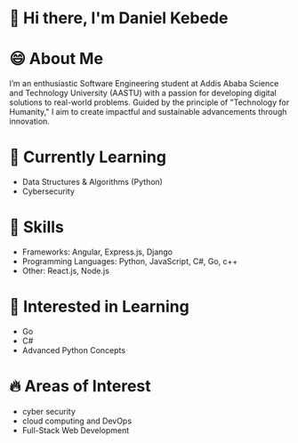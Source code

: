 # 👋 **Hi there, I'm Daniel  Kebede**

# 😄 **About Me**

I’m an enthusiastic Software Engineering student at Addis Ababa Science and Technology University (AASTU) with a passion for developing digital solutions to real-world problems. Guided by the principle of "Technology for Humanity," I aim to create impactful and sustainable advancements through innovation.

# 🌱 **Currently Learning**
+ Data Structures & Algorithms (Python)
+ Cybersecurity 
# **👀 Skills**
+ Frameworks: Angular, Express.js, Django
+ Programming Languages: Python, JavaScript, C#, Go, c++
+ Other: React.js, Node.js
# 💞️ **Interested in Learning**
+ Go
+ C#
+ Advanced Python Concepts
#  **🔥 Areas of Interest**
+ cyber security
+ cloud computing and DevOps
+ Full-Stack Web Development 

